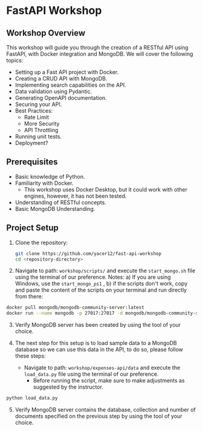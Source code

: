 # FastAPI Workshop

## Workshop Overview
This workshop will guide you through the creation of a RESTful API using FastAPI, with Docker integration and MongoDB. We will cover the following topics:

- Setting up a Fast API project with Docker.
- Creating a CRUD API with MongoDB.
- Implementing search capabilities on the API.
- Data validation using Pydantic.
- Generating OpenAPI documentation.
- Securing your API.
- Best Practices:
  - Rate Limit
  - More Security
  - API Throttling
- Running unit tests.
- Deployment?

## Prerequisites
- Basic knowledge of Python.
- Familiarity with Docker.
  - This workshop uses Docker Desktop, but it could work with other engines, however, it has not been tested.
- Understanding of RESTful concepts.
- Basic MongoDB Understanding.

## Project Setup
1. Clone the repository:
   ```bash
   git clone https://github.com/yacer12/fast-api-workshop
   cd <repository-directory>
2. Navigate to path: `workshop/scripts/` and execute the `start_mongo.sh` file using the terminal of our preference. Notes: a) If you are using Windows, use the `start_mongo_ps1` , b) if the scripts don't work, copy and paste the content of the scripts on your terminal and run directly from there:

```bash
docker pull mongodb/mongodb-community-server:latest
docker run --name mongodb -p 27017:27017 -d mongodb/mongodb-community-server:latest
```

3. Verify MongoDB server has been created by using the tool of your choice.
4. The next step for this setup is to load sample data to a MongoDB database so we can use this data in the API, to do so, please follow these steps:
   
   -  Navigate to path: `workshop/expenses-api/data` and execute the `load_data.py` file using the terminal of our preference.
      -  Before running the script, make sure to make adjustments as suggested by the instructor.
```bash
python load_data.py
```
5. Verify MongoDB server contains the database, collection and number of documents specified on the previous step by using the tool of your choice.

